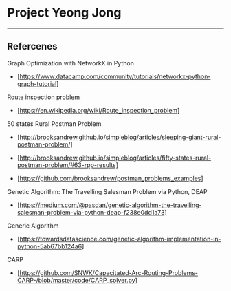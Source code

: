 # Project Yeong Jong






------------

## Refercenes

Graph Optimization with NetworkX in Python

+ [https://www.datacamp.com/community/tutorials/networkx-python-graph-tutorial]


Route inspection problem

+ [https://en.wikipedia.org/wiki/Route_inspection_problem]


50 states Rural Postman Problem

+ [http://brooksandrew.github.io/simpleblog/articles/sleeping-giant-rural-postman-problem/]

+ [http://brooksandrew.github.io/simpleblog/articles/fifty-states-rural-postman-problem/#63-rpp-results]

+ [https://github.com/brooksandrew/postman_problems_examples]


Genetic Algorithm: The Travelling Salesman Problem via Python, DEAP

+ [https://medium.com/@pasdan/genetic-algorithm-the-travelling-salesman-problem-via-python-deap-f238e0dd1a73]


Generic Algorithm

+ [https://towardsdatascience.com/genetic-algorithm-implementation-in-python-5ab67bb124a6]


CARP

+ [https://github.com/SNWK/Capacitated-Arc-Routing-Problems-CARP-/blob/master/code/CARP_solver.py]